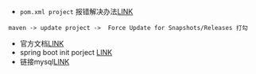 * `pom.xml project` 报错解决办法[LINK](https://blog.csdn.net/superdog007/article/details/51305488)

```
maven -> update project ->  Force Update for Snapshots/Releases 打勾
```

* 官方文档[LINK](https://docs.spring.io/spring-boot/docs/1.5.12.RELEASE/reference/htmlsingle/)
* spring boot init porject [LINK](https://start.spring.io)
* 链接mysql[LINK](https://blog.csdn.net/tenghu8888/article/details/78754094)